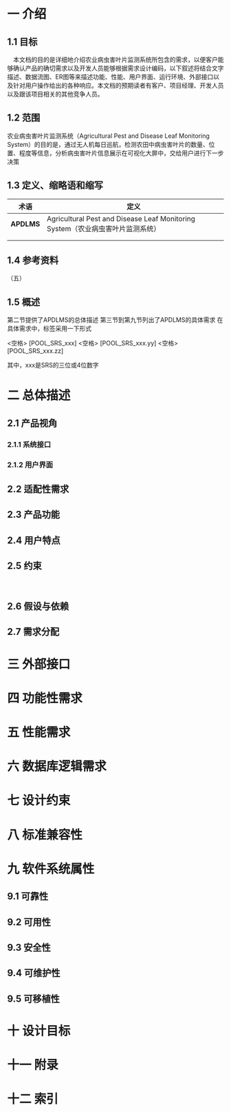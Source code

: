 # 一 介绍
## 1.1 目标

 本文档的目的是详细地介绍农业病虫害叶片监测系统所包含的需求，以便客户能够确认产品的确切需求以及开发人员能够根据需求设计编码，以下叙述将结合文字描述、数据流图、ER图等来描述功能、性能、用户界面、运行环境、外部接口以及针对用户操作给出的各种响应。本文档的预期读者有客户、项目经理、开发人员以及跟该项目相关的其他竞争人员。


## 1.2 范围

农业病虫害叶片监测系统（Agricultural Pest and Disease Leaf Monitoring System）的目的是，通过无人机每日巡航，检测农田中病虫害叶片的数量、位置、程度等信息，分析病虫害叶片信息展示在可视化大屏中，交给用户进行下一步决策



## 1.3 定义、缩略语和缩写

| 术语       | 定义                                                         |
| ---------- | ------------------------------------------------------------ |
| **APDLMS** | Agricultural Pest and Disease Leaf Monitoring System（农业病虫害叶片监测系统） |
|            |                                                              |
|            |                                                              |



## 1.4 参考资料

（五）

## 1.5 概述

第二节提供了APDLMS的总体描述
第三节到第九节列出了APDLMS的具体需求
在具体需求中，标签采用一下形式

\<空格\>  \[POOL_SRS_xxx\]
\<空格\>  \[POOL_SRS_xxx.yy\]
\<空格\>  \[POOL_SRS_xxx.zz\]

其中，xxx是SRS的三位或4位数字



# 二 总体描述



## 2.1 产品视角
### 2.1.1 系统接口
### 2.1.2 用户界面
## 2.2 适配性需求



## 2.3 产品功能



## 2.4 用户特点



## 2.5 约束

​               

## 2.6 假设与依赖



## 2.7 需求分配

# 三 外部接口
# 四 功能性需求
# 五 性能需求
# 六 数据库逻辑需求
# 七 设计约束
# 八 标准兼容性
# 九 软件系统属性
## 9.1 可靠性
## 9.2 可用性
## 9.3 安全性
## 9.4 可维护性
## 9.5 可移植性
# 十 设计目标

# 十一 附录
# 十二 索引